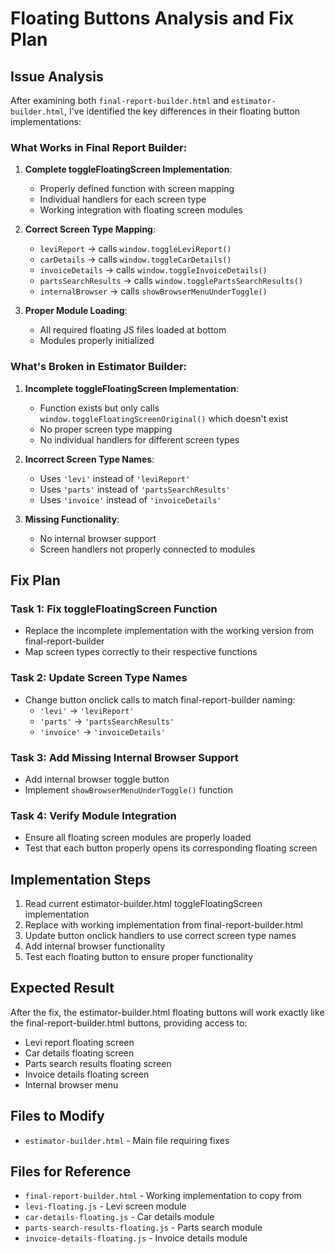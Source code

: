 # Floating Buttons Analysis and Fix Plan

## Issue Analysis

After examining both `final-report-builder.html` and `estimator-builder.html`, I've identified the key differences in their floating button implementations:

### What Works in Final Report Builder:

1. **Complete toggleFloatingScreen Implementation**: 
   - Properly defined function with screen mapping
   - Individual handlers for each screen type
   - Working integration with floating screen modules

2. **Correct Screen Type Mapping**:
   - `leviReport` → calls `window.toggleLeviReport()`
   - `carDetails` → calls `window.toggleCarDetails()`
   - `invoiceDetails` → calls `window.toggleInvoiceDetails()`
   - `partsSearchResults` → calls `window.togglePartsSearchResults()`
   - `internalBrowser` → calls `showBrowserMenuUnderToggle()`

3. **Proper Module Loading**:
   - All required floating JS files loaded at bottom
   - Modules properly initialized

### What's Broken in Estimator Builder:

1. **Incomplete toggleFloatingScreen Implementation**:
   - Function exists but only calls `window.toggleFloatingScreenOriginal()` which doesn't exist
   - No proper screen type mapping
   - No individual handlers for different screen types

2. **Incorrect Screen Type Names**:
   - Uses `'levi'` instead of `'leviReport'`
   - Uses `'parts'` instead of `'partsSearchResults'`
   - Uses `'invoice'` instead of `'invoiceDetails'`

3. **Missing Functionality**:
   - No internal browser support
   - Screen handlers not properly connected to modules

## Fix Plan

### Task 1: Fix toggleFloatingScreen Function
- Replace the incomplete implementation with the working version from final-report-builder
- Map screen types correctly to their respective functions

### Task 2: Update Screen Type Names
- Change button onclick calls to match final-report-builder naming:
  - `'levi'` → `'leviReport'`
  - `'parts'` → `'partsSearchResults'`
  - `'invoice'` → `'invoiceDetails'`

### Task 3: Add Missing Internal Browser Support
- Add internal browser toggle button
- Implement `showBrowserMenuUnderToggle()` function

### Task 4: Verify Module Integration
- Ensure all floating screen modules are properly loaded
- Test that each button properly opens its corresponding floating screen

## Implementation Steps

1. Read current estimator-builder.html toggleFloatingScreen implementation
2. Replace with working implementation from final-report-builder.html
3. Update button onclick handlers to use correct screen type names
4. Add internal browser functionality
5. Test each floating button to ensure proper functionality

## Expected Result

After the fix, the estimator-builder.html floating buttons will work exactly like the final-report-builder.html buttons, providing access to:
- Levi report floating screen
- Car details floating screen  
- Parts search results floating screen
- Invoice details floating screen
- Internal browser menu

## Files to Modify

- `estimator-builder.html` - Main file requiring fixes

## Files for Reference

- `final-report-builder.html` - Working implementation to copy from
- `levi-floating.js` - Levi screen module
- `car-details-floating.js` - Car details module
- `parts-search-results-floating.js` - Parts search module
- `invoice-details-floating.js` - Invoice details module